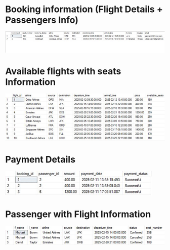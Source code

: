 <h1>Booking information (Flight Details + Passengers Info)</h1>

![BookingInfo](BookingInformation.JPG)

<h1>Available flights with seats Information</h1>

![AvailableSeats](AvaliableFlightsWithSeatInfo.JPG)

<h1>Payment Details</h1>

![PaymentDetails](PaymentDetails.JPG)

<h1>Passenger with Flight Information</h1>

![PassengerInfo](PassengersWithFlightBookings.JPG)